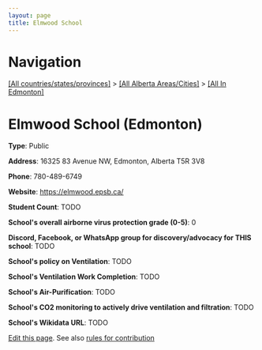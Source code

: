 ```yaml
---
layout: page
title: Elmwood School
---
```

# Navigation

[[All countries/states/provinces]](../../..) > [[All Alberta Areas/Cities]](../..) > [[All In Edmonton]](..)

# Elmwood School (Edmonton)

**Type**: Public

**Address**: 16325 83 Avenue NW, Edmonton, Alberta T5R 3V8

**Phone**: 780-489-6749

**Website**: <https://elmwood.epsb.ca/>

**Student Count**: TODO

**School's overall airborne virus protection grade (0-5)**: 0

**Discord, Facebook, or WhatsApp group for discovery/advocacy for THIS school**: TODO

**School's policy on Ventilation**: TODO

**School's Ventilation Work Completion**: TODO

**School's Air-Purification**: TODO

**School's CO2 monitoring to actively drive ventilation and filtration**: TODO

**School's Wikidata URL**: TODO


[Edit this page](https://github.com/ventilate-schools/AB/edit/main/./Edmonton/Elmwood_School.md). See also [rules for contribution](../../../contribution-rules/)